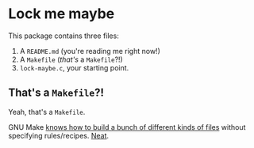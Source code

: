 Lock me maybe
=============

This package contains three files:

1. A `README.md` (you're reading me right now!)
2. A `Makefile` (*that's* a `Makefile`?!)
3. `lock-maybe.c`, your starting point.

That's a `Makefile`?!
---------------------

Yeah, that's a `Makefile`.

GNU Make [knows how to build a bunch of different kinds of files] without
specifying rules/recipes. [Neat].

[knows how to build a bunch of different kinds of files]:
https://www.gnu.org/software/make/manual/html_node/Catalogue-of-Rules.html
[Neat]: https://www.youtube.com/watch?v=u6RNtjYxiNw
